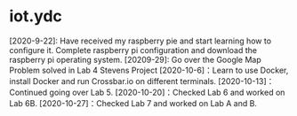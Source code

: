 # iot.ydc
[2020-9-22]: Have received my raspberry pie and start learning how to configure it. Complete raspberry pi configuration and download the raspberry pi operating system.
[20209-29]: Go over the Google Map Problem solved in Lab 4 Stevens Project
[2020-10-6]：Learn to use Docker, install Docker and run Crossbar.io on different terminals. 
[2020-10-13]：Continued going over Lab 5.
[2020-10-20]：Checked Lab 6 and worked on Lab 6B.
[2020-10-27]：Checked Lab 7 and worked on Lab A and B.
